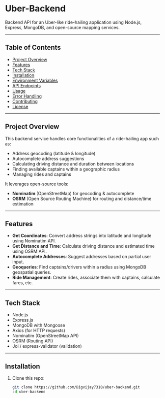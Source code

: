 # Uber-Backend

Backend API for an Uber-like ride-hailing application using Node.js, Express, MongoDB, and open-source mapping services.

---

## Table of Contents

- [Project Overview](#project-overview)
- [Features](#features)
- [Tech Stack](#tech-stack)
- [Installation](#installation)
- [Environment Variables](#environment-variables)
- [API Endpoints](#api-endpoints)
- [Usage](#usage)
- [Error Handling](#error-handling)
- [Contributing](#contributing)
- [License](#license)

---

## Project Overview

This backend service handles core functionalities of a ride-hailing app such as:

- Address geocoding (latitude & longitude)
- Autocomplete address suggestions
- Calculating driving distance and duration between locations
- Finding available captains within a geographic radius
- Managing rides and captains

It leverages open-source tools:

- **Nominatim** (OpenStreetMap) for geocoding & autocomplete
- **OSRM** (Open Source Routing Machine) for routing and distance/time estimation

---

## Features

- **Get Coordinates**: Convert address strings into latitude and longitude using Nominatim API.
- **Get Distance and Time**: Calculate driving distance and estimated time using OSRM API.
- **Autocomplete Addresses**: Suggest addresses based on partial user input.
- **Geoqueries**: Find captains/drivers within a radius using MongoDB geospatial queries.
- **Ride Management**: Create rides, associate them with captains, calculate fares, etc.

---

## Tech Stack

- Node.js
- Express.js
- MongoDB with Mongoose
- Axios (for HTTP requests)
- Nominatim (OpenStreetMap API)
- OSRM (Routing API)
- Joi / express-validator (validation)

---

## Installation

1. Clone this repo:
   ```bash
   git clone https://github.com/Digvijay7310/uber-backend.git
   cd uber-backend
   ```

